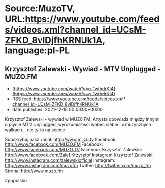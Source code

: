 # Source:MuzoTV, URL:https://www.youtube.com/feeds/videos.xml?channel_id=UCsM-ZFKD_8vlDjfhKRNUk1A, language:pl-PL

## Krzysztof Zalewski - Wywiad - MTV Unplugged - MUZO.FM
 - [https://www.youtube.com/watch?v=q-1wthdrKI4](https://www.youtube.com/watch?v=q-1wthdrKI4)
 - RSS feed: https://www.youtube.com/feeds/videos.xml?channel_id=UCsM-ZFKD_8vlDjfhKRNUk1A
 - date published: 2021-12-15 00:00:00+00:00

Krzysztof Zalewski - wywiad w MUZO.FM. Artysta opowiada między innymi o płycie MTV Unplugged, wyrozumiałości wobec siebie i o muzycznych walkach... nie tylko na scenie.  

Subskrybuj nasz kanał: http://www.muzo.tv
Facebook: http://www.facebook.com/MUZO.FM
Facebook: http://www.facebook.com/MUZO.TV
Facebook Krzysztof Zalewski: http://www.facebook.com/Zalef.Krzysztof
Instagram Krzysztof Zalewski: http://www.instagram.com/zalewskiofficial
Instagram: http://www.instagram.com/muzofm
Twitter: http://twitter.com/muzo_fm
Strona: http://www.muzo.fm 

#popolsku

